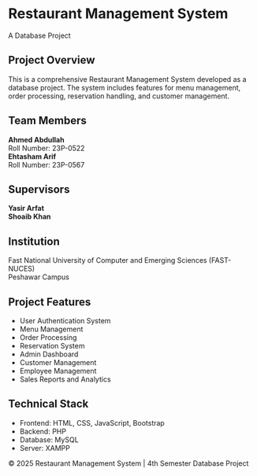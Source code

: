 <div class="header">
    <h1 class="project-title">Restaurant Management System</h1>
    <p class="subtitle">A Database Project</p>
</div>

<div class="section">
    <h2 class="section-title">Project Overview</h2>
    <p>This is a comprehensive Restaurant Management System developed as a database project. The system includes features for menu management, order processing, reservation handling, and customer management.</p>
</div>

<div class="section">
    <h2 class="section-title">Team Members</h2>
    <div class="team-member">
        <strong>Ahmed Abdullah</strong><br>
        Roll Number: 23P-0522
    </div>
    <div class="team-member">
        <strong>Ehtasham Arif</strong><br>
        Roll Number: 23P-0567
    </div>
</div>

<div class="section">
    <h2 class="section-title">Supervisors</h2>
    <div class="supervisor">
        <strong>Yasir Arfat</strong><br>
        <strong>Shoaib Khan</strong>
    </div>
</div>

<div class="section">
    <h2 class="section-title">Institution</h2>
    <p>Fast National University of Computer and Emerging Sciences (FAST-NUCES)<br>
    Peshawar Campus</p>
</div>

<div class="section">
    <h2 class="section-title">Project Features</h2>
    <ul>
        <li>User Authentication System</li>
        <li>Menu Management</li>
        <li>Order Processing</li>
        <li>Reservation System</li>
        <li>Admin Dashboard</li>
        <li>Customer Management</li>
        <li>Employee Management</li>
        <li>Sales Reports and Analytics</li>
    </ul>
</div>

<div class="section">
    <h2 class="section-title">Technical Stack</h2>
    <ul>
        <li>Frontend: HTML, CSS, JavaScript, Bootstrap</li>
        <li>Backend: PHP</li>
        <li>Database: MySQL</li>
        <li>Server: XAMPP</li>
    </ul>
</div>

<div class="footer">
    <p>© 2025 Restaurant Management System | 4th Semester Database Project</p>
</div>

